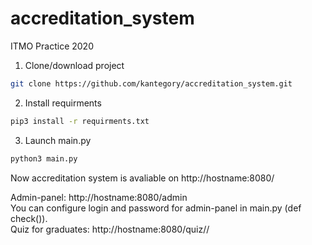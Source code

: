 # accreditation_system
ITMO Practice 2020

1. Clone/download project
```bash
git clone https://github.com/kantegory/accreditation_system.git
```

2. Install requirments
```bash
pip3 install -r requirments.txt
```

3. Launch main.py
```bash
python3 main.py
```

Now accreditation system is avaliable on http://hostname:8080/

Admin-panel: http://hostname:8080/admin  
You can configure login and password for admin-panel in main.py (def check()).  
Quiz for graduates: http://hostname:8080/quiz/<token>/<id>
